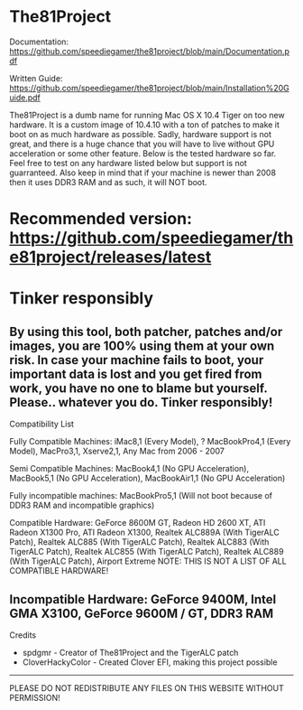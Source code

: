 # The81Project

Documentation: https://github.com/speediegamer/the81project/blob/main/Documentation.pdf                           

Written Guide: https://github.com/speediegamer/the81project/blob/main/Installation%20Guide.pdf

The81Project is a dumb name for running Mac OS X 10.4 Tiger on too new hardware.
It is a custom image of 10.4.10 with a ton of patches to make it boot on as much hardware as possible.
Sadly, hardware support is not great, and there is a huge chance that you will have to live without GPU acceleration or some other feature.
Below is the tested hardware so far. Feel free to test on any hardware listed below but support is not guarranteed.
Also keep in mind that if your machine is newer than 2008 then it uses DDR3 RAM and as such, it will NOT boot.

# Recommended version: https://github.com/speediegamer/the81project/releases/latest

# Tinker responsibly
By using this tool, both patcher, patches and/or images, you are 100% using them at your own risk. In case your machine fails to boot, your important data is lost and you get fired from work, you have no one to blame but yourself. Please.. whatever you do. Tinker responsibly!
-----------------------------------------------------------------------------------
Compatibility List

Fully Compatible Machines:
iMac8,1 (Every Model), ? MacBookPro4,1 (Every Model), MacPro3,1, Xserve2,1, Any Mac from 2006 - 2007

Semi Compatible Machines:
MacBook4,1 (No GPU Acceleration), MacBook5,1 (No GPU Acceleration), MacBookAir1,1 (No GPU Acceleration)

Fully incompatible machines:
MacBookPro5,1 (Will not boot because of DDR3 RAM and incompatible graphics)

Compatible Hardware:
GeForce 8600M GT, Radeon HD 2600 XT, ATI Radeon X1300 Pro, ATI Radeon X1300, Realtek ALC889A (With TigerALC Patch), Realtek ALC885 (With TigerALC Patch), 
Realtek ALC883 (With TigerALC Patch), Realtek ALC855 (With TigerALC Patch), Realtek ALC889 (With TigerALC Patch), Airport Extreme
NOTE: THIS IS NOT A LIST OF ALL COMPATIBLE HARDWARE!

Incompatible Hardware:
GeForce 9400M, Intel GMA X3100, GeForce 9600M / GT, DDR3 RAM
------------------------------------------------------------------
Credits
* spdgmr - Creator of The81Project and the TigerALC patch
* CloverHackyColor - Created Clover EFI, making this project possible
------------------------------------------------------------------
PLEASE DO NOT REDISTRIBUTE ANY FILES ON THIS WEBSITE WITHOUT PERMISSION!
